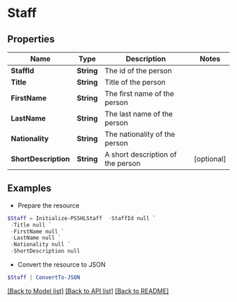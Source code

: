 # Staff
## Properties

Name | Type | Description | Notes
------------ | ------------- | ------------- | -------------
**StaffId** | **String** | The id of the person | 
**Title** | **String** | Title of the person | 
**FirstName** | **String** | The first name of the person | 
**LastName** | **String** | The last name of the person | 
**Nationality** | **String** | The nationality of the person | 
**ShortDescription** | **String** | A short description of the person | [optional] 

## Examples

- Prepare the resource
```powershell
$Staff = Initialize-PSSHLStaff  -StaffId null `
 -Title null `
 -FirstName null `
 -LastName null `
 -Nationality null `
 -ShortDescription null
```

- Convert the resource to JSON
```powershell
$Staff | ConvertTo-JSON
```

[[Back to Model list]](../README.md#documentation-for-models) [[Back to API list]](../README.md#documentation-for-api-endpoints) [[Back to README]](../README.md)


